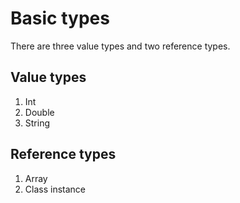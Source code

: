 # Basic types

There are three value types and two reference types.

## Value types

1. Int
2. Double
3. String

## Reference types

1. Array
2. Class instance